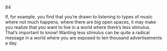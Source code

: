 84

If, for example, you find that you’re drawn to listening to types of music where not much happens, where there are big open spaces, it may make you realize that you want to live in a world where there’s less stimulus. That’s important to know! Wanting less stimulus can be quite a radical message in a world where you are exposed to ten thousand advertisements a day.